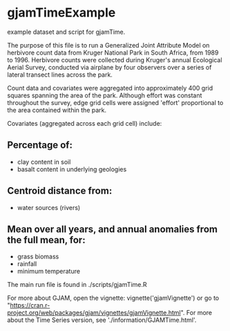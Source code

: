 # gjamTimeExample
example dataset and script for gjamTime.

The purpose of this file is to run a Generalized Joint Attribute Model on 
herbivore count data from Kruger National Park in South Africa, from 1989 to
1996. Herbivore counts were collected during Kruger's annual Ecological 
Aerial Survey, conducted via airplane by four observers over a series of 
lateral transect lines across the park.

Count data and covariates were aggregated into approximately 400 grid squares 
spanning the area of the park. Although effort was constant throughout the 
survey, edge grid cells were assigned 'effort' proportional to the area 
contained within the park.

Covariates (aggregated across each grid cell) include: 

## Percentage of:
  - clay content in soil
  - basalt content in underlying geologies
  
## Centroid distance from:
  - water sources (rivers)
  
## Mean over all years, and annual anomalies from the full mean, for:
  - grass biomass
  - rainfall
  - minimum temperature

The main run file is found in ./scripts/gjamTime.R

For more about GJAM, open the vignette: vignette('gjamVignette') or go to "https://cran.r-project.org/web/packages/gjam/vignettes/gjamVignette.html". For more about the Time Series version, see './information/GJAMTime.html'.
